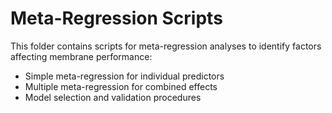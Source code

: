 # Meta-Regression Scripts

This folder contains scripts for meta-regression analyses to identify factors affecting membrane performance:
- Simple meta-regression for individual predictors
- Multiple meta-regression for combined effects
- Model selection and validation procedures
